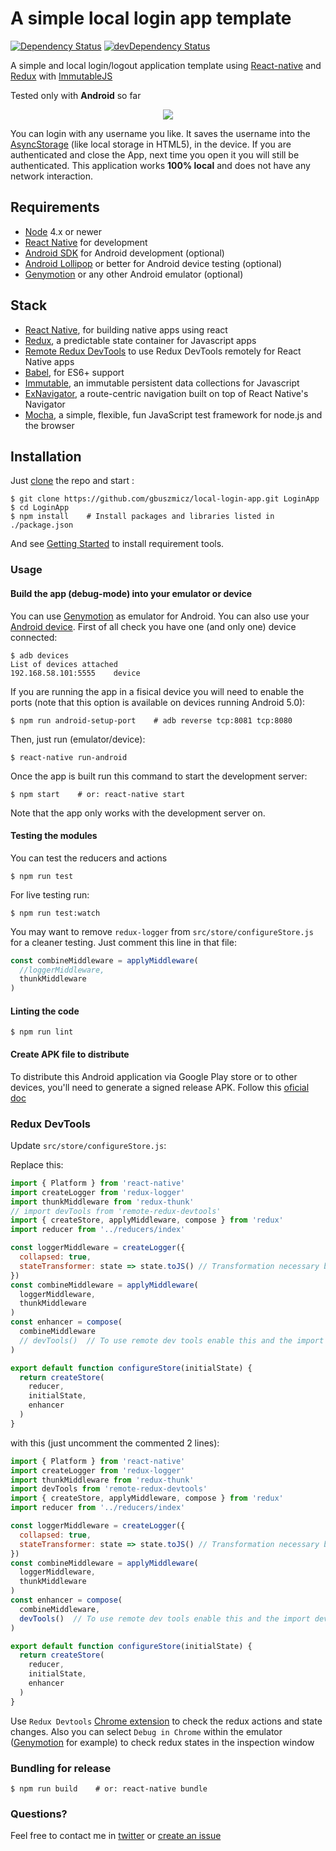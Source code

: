 # A simple local login app template

[![Dependency Status](https://david-dm.org/gbuszmicz/local-login-app.svg?style=flat)](https://david-dm.org/gbuszmicz/local-login-app)
[![devDependency Status](https://david-dm.org/gbuszmicz/local-login-app/dev-status.svg?style=flat)](https://david-dm.org/gbuszmicz/local-login-app#info=devDependencies)

A simple and local login/logout application template using [React-native](http://facebook.github.io/react-native/) and [Redux](http://rackt.github.io/redux/index.html) with [ImmutableJS](https://facebook.github.io/immutable-js/)

Tested only with **Android** so far

<p align="center">
  <img src ="https://zippy.gfycat.com/ParchedCrispCranefly.gif" />
</p>

You can login with any username you like.
It saves the username into the [AsyncStorage](https://facebook.github.io/react-native/docs/asyncstorage.html) (like local storage in HTML5), in the device.
If you are authenticated and close the App, next time you open it you will still be authenticated.
This application works **100% local** and does not have any network interaction.


## Requirements
- [Node](https://nodejs.org) 4.x or newer
- [React Native](http://facebook.github.io/react-native/docs/getting-started.html) for development
- [Android SDK](https://developer.android.com/sdk/) for Android development (optional)
- [Android Lollipop](https://www.android.com/versions/lollipop-5-0/) or better for Android device testing (optional)
- [Genymotion](https://www.genymotion.com/) or any other Android emulator (optional)

## Stack
- [React Native](https://facebook.github.io/react-native/), for building native apps using react
- [Redux](http://rackt.github.io/redux/index.html), a predictable state container for Javascript apps
- [Remote Redux DevTools](https://github.com/zalmoxisus/remote-redux-devtools) to use Redux DevTools remotely for React Native apps
- [Babel](http://babeljs.io/), for ES6+ support
- [Immutable](https://facebook.github.io/immutable-js/), an immutable persistent data collections for Javascript
- [ExNavigator](https://github.com/exponentjs/ex-navigator), a route-centric navigation built on top of React Native's Navigator    
- [Mocha](https://github.com/mochajs/mocha/), a simple, flexible, fun JavaScript test framework for node.js and the browser


## Installation
Just [clone](github-windows://openRepo/https://github.com/gbuszmicz/local-login-app.git) the repo
and start :
```shell
$ git clone https://github.com/gbuszmicz/local-login-app.git LoginApp
$ cd LoginApp
$ npm install    # Install packages and libraries listed in ./package.json
```
And see [Getting Started](https://facebook.github.io/react-native/docs/getting-started.html) to install requirement tools.

### Usage
#### Build the app (debug-mode) into your emulator or device
You can use [Genymotion](https://www.genymotion.com/) as emulator for Android. 
You can also use your [Android device](https://facebook.github.io/react-native/docs/running-on-device-android.html). 
First of all check you have one (and only one) device connected:
```shell
$ adb devices
List of devices attached
192.168.58.101:5555    device
```

If you are running the app in a fisical device you will need to enable the ports (note that this option is available on devices running Android 5.0):
```shell
$ npm run android-setup-port    # adb reverse tcp:8081 tcp:8080
```

Then, just run (emulator/device):
```shell
$ react-native run-android
```

Once the app is built run this command to start the development server:
```shell
$ npm start    # or: react-native start
```
Note that the app only works with the development server on.

#### Testing the modules
You can test the reducers and actions
```shell
$ npm run test
```

For live testing run:
```shell
$ npm run test:watch
```

You may want to remove ```redux-logger``` from ```src/store/configureStore.js``` for a cleaner testing. Just comment this line in that file:
```javascript
const combineMiddleware = applyMiddleware(
  //loggerMiddleware, 
  thunkMiddleware
)
```

#### Linting the code
```shell
$ npm run lint
```

#### Create APK file to distribute
To distribute this Android application via Google Play store or to other devices, you'll need to generate a signed release APK.
Follow this [oficial doc](https://facebook.github.io/react-native/docs/signed-apk-android.html)


### Redux DevTools
Update ```src/store/configureStore.js```:

Replace this:
```javascript
import { Platform } from 'react-native'
import createLogger from 'redux-logger'
import thunkMiddleware from 'redux-thunk'
// import devTools from 'remote-redux-devtools'
import { createStore, applyMiddleware, compose } from 'redux'
import reducer from '../reducers/index'

const loggerMiddleware = createLogger({
  collapsed: true,
  stateTransformer: state => state.toJS() // Transformation necessary because of Immutable.js
})
const combineMiddleware = applyMiddleware(
  loggerMiddleware, 
  thunkMiddleware
)
const enhancer = compose(
  combineMiddleware
  // devTools()  // To use remote dev tools enable this and the import devTools
)

export default function configureStore(initialState) {
  return createStore(
    reducer, 
    initialState,
    enhancer
  )
}
```
with this (just uncomment the commented 2 lines):
```javascript
import { Platform } from 'react-native'
import createLogger from 'redux-logger'
import thunkMiddleware from 'redux-thunk'
import devTools from 'remote-redux-devtools'
import { createStore, applyMiddleware, compose } from 'redux'
import reducer from '../reducers/index'

const loggerMiddleware = createLogger({
  collapsed: true,
  stateTransformer: state => state.toJS() // Transformation necessary because of Immutable.js
})
const combineMiddleware = applyMiddleware(
  loggerMiddleware, 
  thunkMiddleware
)
const enhancer = compose(
  combineMiddleware,
  devTools()  // To use remote dev tools enable this and the import devTools
)

export default function configureStore(initialState) {
  return createStore(
    reducer, 
    initialState,
    enhancer
  )
}
```

Use ```Redux Devtools``` [Chrome extension](https://chrome.google.com/webstore/detail/redux-devtools/lmhkpmbekcpmknklioeibfkpmmfibljd?hl=en) to check the redux actions and state changes.
Also you can select ```Debug in Chrome``` within the emulator ([Genymotion](https://www.genymotion.com/) for example) to check redux states in the inspection window


### Bundling for release
```shell
$ npm run build    # or: react-native bundle
```

### Questions?
Feel free to contact me in [twitter](https://twitter.com/gbuszmicz) or [create an issue](https://github.com/gbuszmicz/local-login-app/issues/new)

